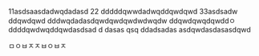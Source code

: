 11asdsaasdadwqdadasd
22
dddddqwwdadwqddqwdqwd
33asdsadw
ddqwdqwd
dddwqdadasdqwdqwdqwdwdwqdw
ddqwdqwqdqwddㅇ
ddddqwdwqddqwdasdsad
d
dasas   qsq
ddadsadas
asdqwdasdasasdqwd


ㅁㅇㅂㅈㅈㅂㅇㅂㅈ
